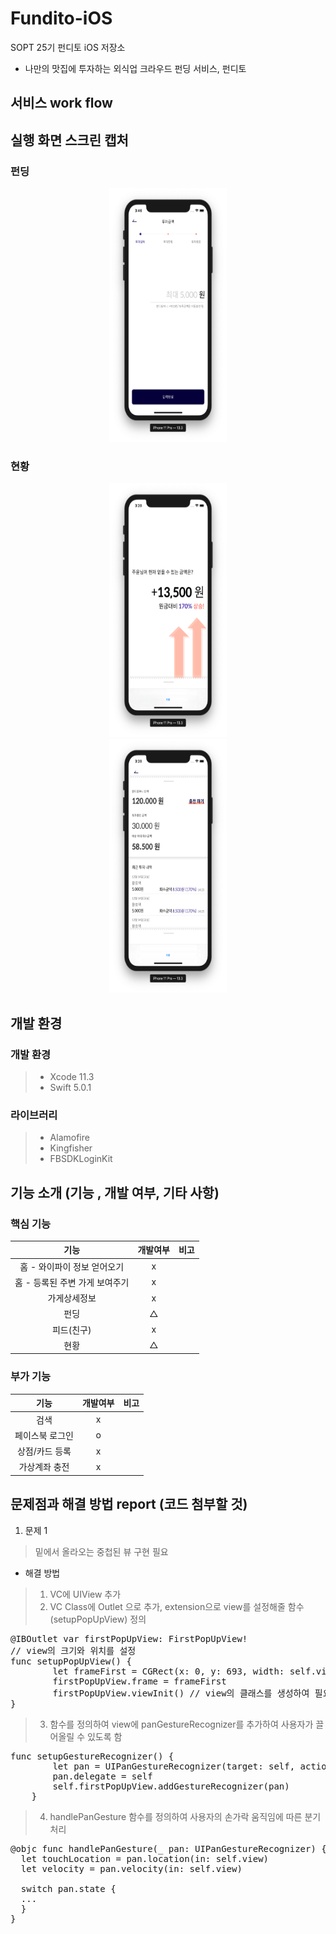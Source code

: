 # Fundito-iOS
SOPT 25기 펀디토 iOS 저장소
*  나만의 맛집에 투자하는 외식업 크라우드 펀딩 서비스, 펀디토
> 

## 서비스 work flow


## 실행 화면 스크린 캡처

### 펀딩
<center><img src="/image/FundingInputVC.png" width="187.5" height="406.0"></center>

### 현황
<center><img src="/image/MyFundingStatusVC.png" width="187.5" height="406.0"></center>
<center><img src="/image/FirstPopUpView.png" width="187.5" height="406.0"></center>


## 개발 환경 

### 개발 환경
> * Xcode 11.3
> * Swift 5.0.1

### 라이브러리
> * Alamofire
> * Kingfisher
> * FBSDKLoginKit


## 기능 소개 (기능 , 개발 여부, 기타 사항)

### 핵심 기능
|              기능             |     개발여부    |       비고       | 
|:----------------------------:|:-------------:|:--------------: |
| 홈 - 와이파이 정보 얻어오기 |       x       |                 |
| 홈 - 등록된 주변 가게 보여주기 |       x       |                 |
| 가게상세정보 |       x       |                 |
| 펀딩 |       △       |                 |
| 피드(친구) |       x       |                 |
| 현황 |       △       |                 | 거의 완료

### 부가 기능
|              기능             |     개발여부    |       비고       | 
|:----------------------------:|:-------------:|:--------------: |
| 검색 |       x       |                 |
| 페이스북 로그인 |       o       |                 |
| 상점/카드 등록 |       x       |                 |
| 가상계좌 충전 |       x       |                 |

## 문제점과 해결 방법 report (코드 첨부할 것)

1. 문제 1
> 밑에서 올라오는 중첩된 뷰 구현 필요
* 해결 방법 
> 1. VC에 UIView 추가
> 2. VC Class에 Outlet 으로 추가, extension으로 view를 설정해줄 함수(setupPopUpView) 정의
<pre>
@IBOutlet var firstPopUpView: FirstPopUpView!
// view의 크기와 위치를 설정
func setupPopUpView() {
        let frameFirst = CGRect(x: 0, y: 693, width: self.view.frame.width, height: 637)
        firstPopUpView.frame = frameFirst
        firstPopUpView.viewInit() // view의 클래스를 생성하여 필요한 초기 설정을 하는 함수
}
</pre>
> 3. 함수를 정의하여 view에 panGestureRecognizer를 추가하여 사용자가 끌어올릴 수 있도록 함
<pre>
func setupGestureRecognizer() {
        let pan = UIPanGestureRecognizer(target: self, action: #selector(handlePanGesture(_:)))
        pan.delegate = self
        self.firstPopUpView.addGestureRecognizer(pan)
    }
</pre>
> 4. handlePanGesture 함수를 정의하여 사용자의 손가락 움직임에 따른 분기 처리
<pre>
@objc func handlePanGesture(_ pan: UIPanGestureRecognizer) {
  let touchLocation = pan.location(in: self.view)
  let velocity = pan.velocity(in: self.view)
  
  switch pan.state {
  ...
  }
}
</pre>



